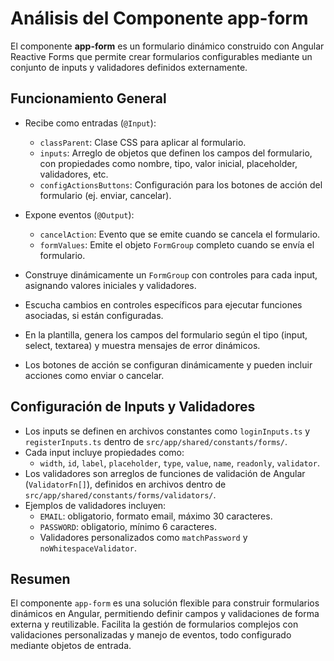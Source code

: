 # Análisis del Componente app-form

El componente **app-form** es un formulario dinámico construido con Angular Reactive Forms que permite crear formularios configurables mediante un conjunto de inputs y validadores definidos externamente.

## Funcionamiento General

- Recibe como entradas (`@Input`):
  - `classParent`: Clase CSS para aplicar al formulario.
  - `inputs`: Arreglo de objetos que definen los campos del formulario, con propiedades como nombre, tipo, valor inicial, placeholder, validadores, etc.
  - `configActionsButtons`: Configuración para los botones de acción del formulario (ej. enviar, cancelar).

- Expone eventos (`@Output`):
  - `cancelAction`: Evento que se emite cuando se cancela el formulario.
  - `formValues`: Emite el objeto `FormGroup` completo cuando se envía el formulario.

- Construye dinámicamente un `FormGroup` con controles para cada input, asignando valores iniciales y validadores.

- Escucha cambios en controles específicos para ejecutar funciones asociadas, si están configuradas.

- En la plantilla, genera los campos del formulario según el tipo (input, select, textarea) y muestra mensajes de error dinámicos.

- Los botones de acción se configuran dinámicamente y pueden incluir acciones como enviar o cancelar.

## Configuración de Inputs y Validadores

- Los inputs se definen en archivos constantes como `loginInputs.ts` y `registerInputs.ts` dentro de `src/app/shared/constants/forms/`.
- Cada input incluye propiedades como:
  - `width`, `id`, `label`, `placeholder`, `type`, `value`, `name`, `readonly`, `validator`.
- Los validadores son arreglos de funciones de validación de Angular (`ValidatorFn[]`), definidos en archivos dentro de `src/app/shared/constants/forms/validators/`.
- Ejemplos de validadores incluyen:
  - `EMAIL`: obligatorio, formato email, máximo 30 caracteres.
  - `PASSWORD`: obligatorio, mínimo 6 caracteres.
  - Validadores personalizados como `matchPassword` y `noWhitespaceValidator`.

## Resumen

El componente `app-form` es una solución flexible para construir formularios dinámicos en Angular, permitiendo definir campos y validaciones de forma externa y reutilizable. Facilita la gestión de formularios complejos con validaciones personalizadas y manejo de eventos, todo configurado mediante objetos de entrada.
